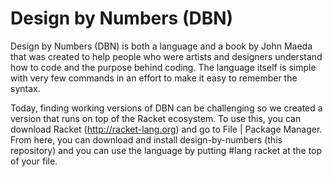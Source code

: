 Design by Numbers (DBN)
===
Design by Numbers (DBN) is both a language and a book by John Maeda that was created to 
help people who were artists and designers understand how to code and the purpose behind 
coding. The language itself is simple with very few commands in an effort to make it easy 
to remember the syntax.

Today, finding working versions of DBN can be challenging so we created a version that 
runs on top of the Racket ecosystem. To use this, you can download Racket (http://racket-lang.org) 
and go to File | Package Manager. From here, you can download and install 
design-by-numbers (this repository) and you can use the language by putting #lang racket 
at the top of your file.
